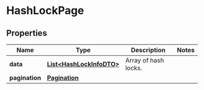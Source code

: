 

# HashLockPage


## Properties

| Name | Type | Description | Notes |
|------------ | ------------- | ------------- | -------------|
|**data** | [**List&lt;HashLockInfoDTO&gt;**](HashLockInfoDTO.md) | Array of hash locks. |  |
|**pagination** | [**Pagination**](Pagination.md) |  |  |



